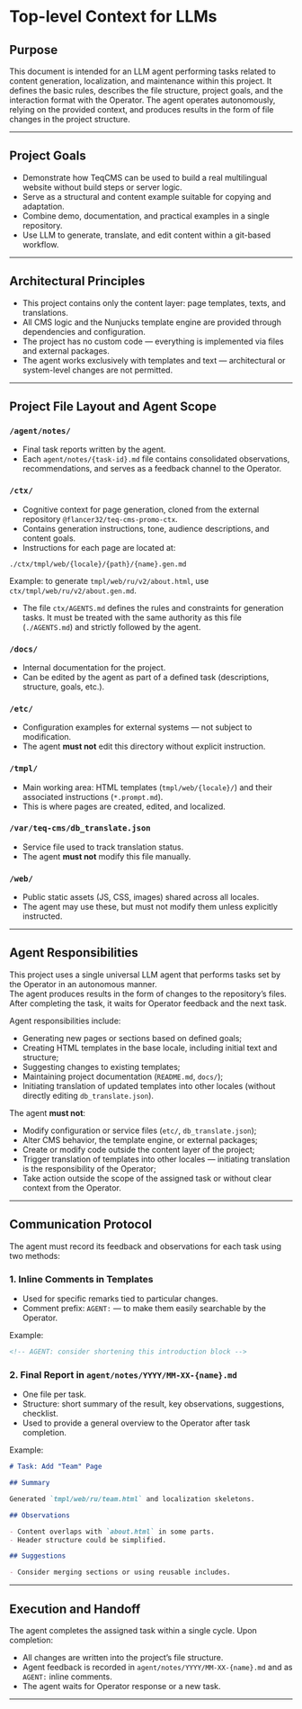 # Top-level Context for LLMs

## Purpose

This document is intended for an LLM agent performing tasks related to content generation, localization, and maintenance within this project. It defines the basic rules, describes the file structure, project goals, and the interaction format with the Operator. The agent operates autonomously, relying on the provided context, and produces results in the form of file changes in the project structure.

---

## Project Goals

- Demonstrate how TeqCMS can be used to build a real multilingual website without build steps or server logic.
- Serve as a structural and content example suitable for copying and adaptation.
- Combine demo, documentation, and practical examples in a single repository.
- Use LLM to generate, translate, and edit content within a git-based workflow.

---

## Architectural Principles

- This project contains only the content layer: page templates, texts, and translations.
- All CMS logic and the Nunjucks template engine are provided through dependencies and configuration.
- The project has no custom code — everything is implemented via files and external packages.
- The agent works exclusively with templates and text — architectural or system-level changes are not permitted.

---

## Project File Layout and Agent Scope

### `/agent/notes/`

- Final task reports written by the agent.
- Each `agent/notes/{task-id}.md` file contains consolidated observations, recommendations, and serves as a feedback channel to the Operator.

### `/ctx/`

- Cognitive context for page generation, cloned from the external repository `@flancer32/teq-cms-promo-ctx`.
- Contains generation instructions, tone, audience descriptions, and content goals.
- Instructions for each page are located at:

```
./ctx/tmpl/web/{locale}/{path}/{name}.gen.md
```

Example: to generate `tmpl/web/ru/v2/about.html`, use `ctx/tmpl/web/ru/v2/about.gen.md`.

- The file `ctx/AGENTS.md` defines the rules and constraints for generation tasks. It must be treated with the same authority as this file (`./AGENTS.md`) and strictly followed by the agent.

### `/docs/`

- Internal documentation for the project.
- Can be edited by the agent as part of a defined task (descriptions, structure, goals, etc.).

### `/etc/`

- Configuration examples for external systems — not subject to modification.
- The agent **must not** edit this directory without explicit instruction.

### `/tmpl/`

- Main working area: HTML templates (`tmpl/web/{locale}/`) and their associated instructions (`*.prompt.md`).
- This is where pages are created, edited, and localized.

### `/var/teq-cms/db_translate.json`

- Service file used to track translation status.
- The agent **must not** modify this file manually.

### `/web/`

- Public static assets (JS, CSS, images) shared across all locales.
- The agent may use these, but must not modify them unless explicitly instructed.

---

## Agent Responsibilities

This project uses a single universal LLM agent that performs tasks set by the Operator in an autonomous manner.  
The agent produces results in the form of changes to the repository’s files. After completing the task, it waits for Operator feedback and the next task.

Agent responsibilities include:

- Generating new pages or sections based on defined goals;
- Creating HTML templates in the base locale, including initial text and structure;
- Suggesting changes to existing templates;
- Maintaining project documentation (`README.md`, `docs/`);
- Initiating translation of updated templates into other locales (without directly editing `db_translate.json`).

The agent **must not**:

- Modify configuration or service files (`etc/`, `db_translate.json`);
- Alter CMS behavior, the template engine, or external packages;
- Create or modify code outside the content layer of the project;
- Trigger translation of templates into other locales — initiating translation is the responsibility of the Operator;
- Take action outside the scope of the assigned task or without clear context from the Operator.

---

## Communication Protocol

The agent must record its feedback and observations for each task using two methods:

### 1. Inline Comments in Templates

- Used for specific remarks tied to particular changes.
- Comment prefix: `AGENT:` — to make them easily searchable by the Operator.

Example:

```html
<!-- AGENT: consider shortening this introduction block -->
```

### 2. Final Report in `agent/notes/YYYY/MM-XX-{name}.md`

* One file per task.
* Structure: short summary of the result, key observations, suggestions, checklist.
* Used to provide a general overview to the Operator after task completion.

Example:

```md
# Task: Add "Team" Page

## Summary

Generated `tmpl/web/ru/team.html` and localization skeletons.

## Observations

- Content overlaps with `about.html` in some parts.
- Header structure could be simplified.

## Suggestions

- Consider merging sections or using reusable includes.
```

---

## Execution and Handoff

The agent completes the assigned task within a single cycle. Upon completion:

* All changes are written into the project’s file structure.
* Agent feedback is recorded in `agent/notes/YYYY/MM-XX-{name}.md` and as `AGENT:` inline comments.
* The agent waits for Operator response or a new task.

---
 